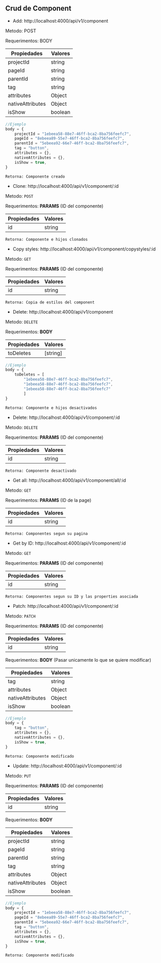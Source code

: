 ## Crud de Component

- Add: http://localhost:4000/api/v1/component

Metodo: POST

Requerimentos:   BODY

|   Propiedades    |       Valores        |
|------------------|----------------------|
| projectId        | string               |
| pageId           | string               |
| parentId         | string               |
| tag              | string               |
| attributes       | Object               |
| nativeAttributes | Object               |
| isShow           | boolean              |
```JavaScript
//Ejemplo 
body = {
    projectId = "1ebeea58-88e7-46ff-bca2-8ba756feefc7",
    pageId = "8ebeea89-55e7-46ff-bca2-8ba756feefc7",
    parentId = "5ebeea92-66e7-46ff-bca2-8ba756feefc7", 
    tag = "button",
    attributes = {},
    nativeAttributes = {},
    isShow = true,
}
```
    Retorna: Componente creado

- Clone: http://localhost:4000/api/v1/component/:id

Metodo: ``POST``

Requerimentos:   **PARAMS** (ID del componente)

| Propiedades |       Valores        |
|-------------|----------------------|
| id          | string               |

    Retorna: Componente e hijos clonados

- Copy styles: http://localhost:4000/api/v1/component/copystyles/:id

Metodo: ``GET``

Requerimentos:   **PARAMS** (ID del componente)

| Propiedades |       Valores        |
|-------------|----------------------|
| id          | string               |

    Retorna: Copia de estilos del component

- Delete: http://localhost:4000/api/v1/component

Metodo: ``DELETE``

Requerimentos:   **BODY**

| Propiedades |       Valores        |
|-------------|----------------------|
| toDeletes   | [string]             |
```JavaScript
//Ejemplo 
body = {
    toDeletes = [
        "1ebeea58-88e7-46ff-bca2-8ba756feefc7",
        "1ebeea58-88e7-46ff-bca2-8ba756feefc7",
        "1ebeea58-88e7-46ff-bca2-8ba756feefc7"
        ]
}
```
    Retorna: Componente e hijos desactivados

- Delete: http://localhost:4000/api/v1/component/:id

Metodo: ``DELETE``

Requerimentos:   **PARAMS** (ID del componente)

| Propiedades |       Valores        |
|-------------|----------------------|
| id          | string               |

    Retorna: Componente desactivado

- Get all: http://localhost:4000/api/v1/component/all/:id

Metodo: ``GET``

Requerimentos:   **PARAMS** (ID de la page)

| Propiedades |       Valores        |
|-------------|----------------------|
| id          | string               |

    Retorna: Componentes segun su pagina

- Get by ID: http://localhost:4000/api/v1/component/:id

Metodo: ``GET``

Requerimentos:   **PARAMS** (ID del componente)

| Propiedades |       Valores        |
|-------------|----------------------|
| id          | string               |

    Retorna: Componentes segun su ID y las properties asociada

- Patch: http://localhost:4000/api/v1/component/:id

Metodo: ``PATCH``

Requerimentos:   **PARAMS** (ID del componente)

| Propiedades |       Valores        |
|-------------|----------------------|
| id          | string               |

Requerimentos:   **BODY** (Pasar unicamente lo que se quiere modificar)

|   Propiedades    |       Valores        |
|------------------|----------------------|
| tag              | string               |
| attributes       | Object               |
| nativeAttributes | Object               |
| isShow           | boolean              |
```JavaScript
//Ejemplo 
body = {
    tag = "button",
    attributes = {},
    nativeAttributes = {},
    isShow = true,
}
```
    Retorna: Componente modificado

- Update: http://localhost:4000/api/v1/component/:id

Metodo: ``PUT``

Requerimentos:   **PARAMS** (ID del componente)

| Propiedades |       Valores        |
|-------------|----------------------|
| id          | string               |

Requerimentos:   **BODY**

|   Propiedades    |       Valores        |
|------------------|----------------------|
| projectId        | string               |
| pageId           | string               |
| parentId         | string               |
| tag              | string               |
| attributes       | Object               |
| nativeAttributes | Object               |
| isShow           | boolean              |
```JavaScript
//Ejemplo 
body = {
    projectId = "1ebeea58-88e7-46ff-bca2-8ba756feefc7",
    pageId = "8ebeea89-55e7-46ff-bca2-8ba756feefc7",
    parentId = "5ebeea92-66e7-46ff-bca2-8ba756feefc7", 
    tag = "button",
    attributes = {},
    nativeAttributes = {},
    isShow = true,
}
```
    Retorna: Componente modificado
